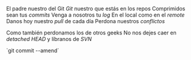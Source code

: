 El padre nuestro del Git
*Git* nuestro que estás en los repos Comprimidos sean tus *commits* Venga a nosotros tu *log*
En el local como en el *remote* Danos hoy nuestro *pull* de cada día Perdona nuestros *conflictos*

Como también perdonamos los de otros geeks No nos dejes caer en *detached HEAD*
y líbranos de *SVN*

`git commit --amend´

